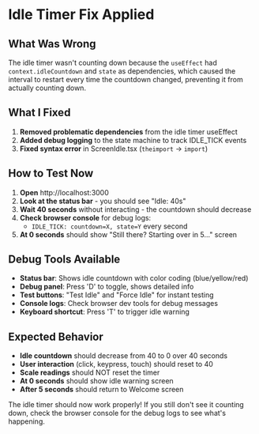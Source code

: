 # Idle Timer Fix Applied

## What Was Wrong
The idle timer wasn't counting down because the `useEffect` had `context.idleCountdown` and `state` as dependencies, which caused the interval to restart every time the countdown changed, preventing it from actually counting down.

## What I Fixed
1. **Removed problematic dependencies** from the idle timer useEffect
2. **Added debug logging** to the state machine to track IDLE_TICK events
3. **Fixed syntax error** in ScreenIdle.tsx (`theimport` → `import`)

## How to Test Now
1. **Open** http://localhost:3000
2. **Look at the status bar** - you should see "Idle: 40s" 
3. **Wait 40 seconds** without interacting - the countdown should decrease
4. **Check browser console** for debug logs:
   - `IDLE_TICK: countdown=X, state=Y` every second
5. **At 0 seconds** should show "Still there? Starting over in 5..." screen

## Debug Tools Available
- **Status bar**: Shows idle countdown with color coding (blue/yellow/red)
- **Debug panel**: Press 'D' to toggle, shows detailed info
- **Test buttons**: "Test Idle" and "Force Idle" for instant testing
- **Console logs**: Check browser dev tools for debug messages
- **Keyboard shortcut**: Press 'T' to trigger idle warning

## Expected Behavior
- **Idle countdown** should decrease from 40 to 0 over 40 seconds
- **User interaction** (click, keypress, touch) should reset to 40
- **Scale readings** should NOT reset the timer
- **At 0 seconds** should show idle warning screen
- **After 5 seconds** should return to Welcome screen

The idle timer should now work properly! If you still don't see it counting down, check the browser console for the debug logs to see what's happening.
